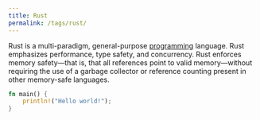 ```yaml
---
title: Rust
permalink: /tags/rust/
---
```


Rust is a multi-paradigm, general-purpose [programming](/tags/programming) language. Rust emphasizes performance, type safety, and concurrency. Rust enforces memory safety—that is, that all references point to valid memory—without requiring the use of a garbage collector or reference counting present in other memory-safe languages.

```rust
fn main() {
    println!("Hello world!");
}
```
